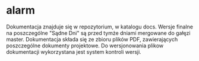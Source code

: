 # alarm

Dokumentacja znajduje się w repozytorium, w katalogu docs.
Wersje finalne na poszczególne "Sądne Dni" są przed tymże dniami mergowane do gałęzi master.
Dokumentacja składa się ze zbioru plików PDF, zawierających poszczególne dokumenty projektowe.
Do wersjonowania plikow dokumentacji wykorzystana jest system kontroli wersji. 
